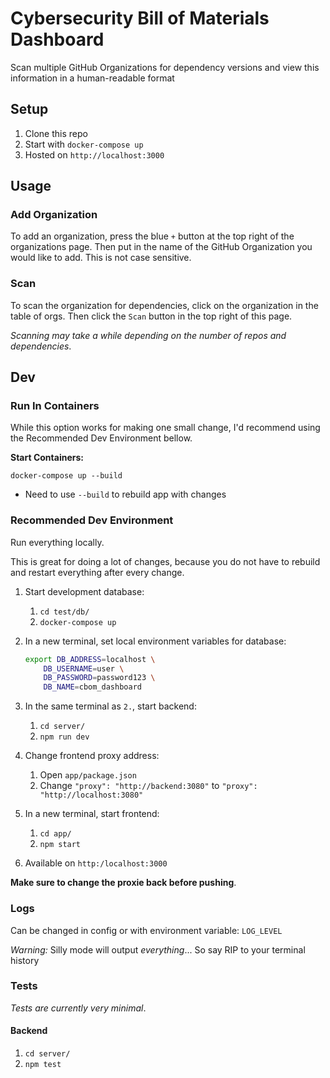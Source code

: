 # Cybersecurity Bill of Materials Dashboard

Scan multiple GitHub Organizations for dependency versions and view this information in a human-readable format

## Setup

1. Clone this repo
1. Start with `docker-compose up`
1. Hosted on `http://localhost:3000`

## Usage

### Add Organization

To add an organization, press the blue `+` button at the top right of the organizations page. Then put in the name of the GitHub Organization you would like to add. This is not case sensitive.

### Scan

To scan the organization for dependencies, click on the organization in the table of orgs. Then click the `Scan` button in the top right of this page.

*Scanning may take a while depending on the number of repos and dependencies*.

## Dev

### Run In Containers

While this option works for making one small change, I'd recommend using the Recommended Dev Environment bellow.

**Start Containers:**

`docker-compose up --build`

* Need to use `--build` to rebuild app with changes

### Recommended Dev Environment

Run everything locally.

This is great for doing a lot of changes, because you do not have to rebuild and restart everything after every change.

1. Start development database:
    1. `cd test/db/`
    1. `docker-compose up`

2. In a new terminal, set local environment variables for database:

    ```bash
    export DB_ADDRESS=localhost \
        DB_USERNAME=user \
        DB_PASSWORD=password123 \
        DB_NAME=cbom_dashboard
    ```

3. In the same terminal as `2.`, start backend:
    1. `cd server/`
    1. `npm run dev`

4. Change frontend proxy address:
    1. Open `app/package.json`
    1. Change `"proxy": "http://backend:3080"` to `"proxy": "http://localhost:3080"`

5. In a new terminal, start frontend:
    1. `cd app/`
    1. `npm start`

6. Available on `http:/localhost:3000`

**Make sure to change the proxie back before pushing**.

### Logs

Can be changed in config or with environment variable: `LOG_LEVEL`

*Warning:* Silly mode will output _everything_... So say RIP to your terminal history

### Tests

*Tests are currently very minimal*.

#### Backend

1. `cd server/`
1. `npm test`
